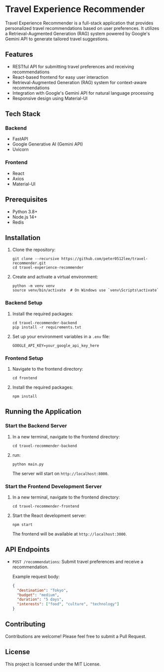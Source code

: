 # Travel Experience Recommender

Travel Experience Recommender is a full-stack application that provides personalized travel recommendations based on user preferences. It utilizes a Retrieval-Augmented Generation (RAG) system powered by Google's Gemini API to generate tailored travel suggestions.

## Features

- RESTful API for submitting travel preferences and receiving recommendations
- React-based frontend for easy user interaction
- Retrieval-Augmented Generation (RAG) system for context-aware recommendations
- Integration with Google's Gemini API for natural language processing
- Responsive design using Material-UI

## Tech Stack

### Backend

- FastAPI
- Google Generative AI (Gemini API)
- Uvicorn

### Frontend

- React
- Axios
- Material-UI

## Prerequisites

- Python 3.8+
- Node.js 14+
- Redis

## Installation

1. Clone the repository:
   ```
   git clone --recursive https://github.com/peter0512lee/travel-recommender.git
   cd travel-experience-recommender
   ```

2. Create and activate a virtual environment:
   ```
   python -m venv venv
   source venv/bin/activate  # On Windows use `venv\Scripts\activate`
   ```

### Backend Setup


1. Install the required packages:
   ```
   cd travel-recommender-backend
   pip install -r requirements.txt
   ```

2. Set up your environment variables in a `.env` file:
   ```
   GOOGLE_API_KEY=your_google_api_key_here
   ```

### Frontend Setup

1. Navigate to the frontend directory:
   ```
   cd frontend
   ```

2. Install the required packages:
   ```
   npm install
   ```

## Running the Application

### Start the Backend Server

1. In a new terminal, navigate to the frontend directory:
   ```
   cd travel-recommender-backend
   ```

2. run:
   ```
   python main.py
   ```
   The server will start on `http://localhost:8000`.

### Start the Frontend Development Server

1. In a new terminal, navigate to the frontend directory:
   ```
   cd travel-recommender-frontend
   ```

2. Start the React development server:
   ```
   npm start
   ```
   The frontend will be available at `http://localhost:3000`.

## API Endpoints

- `POST /recommendations`: Submit travel preferences and receive a recommendation.

  Example request body:
  ```json
  {
    "destination": "Tokyo",
    "budget": "medium",
    "duration": "5 days",
    "interests": ["food", "culture", "technology"]
  }
  ```

## Contributing

Contributions are welcome! Please feel free to submit a Pull Request.

## License

This project is licensed under the MIT License.
